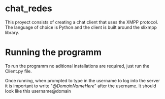 # chat_redes
This proyect consists of creating a chat client that uses the XMPP protocol. The language of choice is Python and the client is built around the slixmpp library.

# Running the programm

To run the programm no aditional installations are required, just run the Client.py file.

Once running, when prompted to type in the username to log into the server it is important to write "@_DomainNameHere_" after the username. It should look like this username@domain


